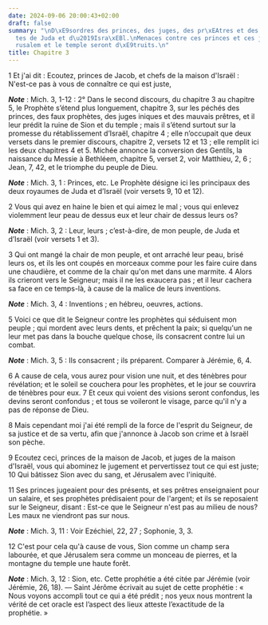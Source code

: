 ```yaml
---
date: 2024-09-06 20:00:43+02:00
draft: false
summary: "\nD\xE9sordres des princes, des juges, des pr\xEAtres et des faux proph\xE8\
  tes de Juda et d\u2019Isra\xEBl.\nMenaces contre ces princes et ces juges.\nJ\xE9\
  rusalem et le temple seront d\xE9truits.\n"
title: Chapitre 3
---
```





1 Et j'ai dit : Ecoutez, princes de Jacob, et chefs de la maison d'Israël : N'est-ce pas à vous de connaître ce qui est juste,

***Note*** :  Mich. 3, 1-12 : 2° Dans le second discours, du chapitre 3 au chapitre 5, le Prophète s’étend plus longuement, chapitre 3, sur les péchés des princes, des faux prophètes, des juges iniques et des mauvais prêtres, et il leur prédit la ruine de Sion et du temple ; mais il s’étend surtout sur la promesse du rétablissement d’Israël, chapitre 4 ; elle n’occupait que deux versets dans le premier discours, chapitre 2, versets 12 et 13 ; elle remplit ici les deux chapitres 4 et 5. Michée annonce la conversion des Gentils, la naissance du Messie à Bethléem, chapitre 5, verset 2, voir Matthieu, 2, 6 ; Jean, 7, 42, et le triomphe du peuple de Dieu.

***Note*** :  Mich. 3, 1 : Princes, etc. Le Prophète désigne ici les principaux des deux royaumes de Juda et d’Israël (voir versets 9, 10 et 12).

2 Vous qui avez en haine le bien et qui aimez le mal ; vous qui enlevez violemment leur peau de dessus eux et leur chair de dessus leurs os?

***Note*** :  Mich. 3, 2 : Leur, leurs ; c’est-à-dire, de mon peuple, de Juda et d’Israël (voir versets 1 et 3).


3 Qui ont mangé la chair de mon peuple, et ont arraché leur peau, brisé leurs os, et ils les ont coupés en morceaux comme pour les faire cuire dans une chaudière, et comme de la chair qu'on met dans une marmite. 4 Alors ils crieront vers le Seigneur; mais il ne les exaucera pas ; et il leur cachera sa face en ce temps-là, à cause de la malice de leurs inventions.

***Note*** :  Mich. 3, 4 : Inventions ; en hébreu, oeuvres, actions.


5 Voici ce que dit le Seigneur contre les prophètes qui séduisent mon peuple ; qui mordent avec leurs dents, et prêchent la paix; si quelqu'un ne leur met pas dans la bouche quelque chose, ils consacrent contre lui un combat.

***Note*** :  Mich. 3, 5 : Ils consacrent ; ils préparent. Comparer à Jérémie, 6, 4.


6 A cause de cela, vous aurez pour vision une nuit, et des ténèbres pour révélation; et le soleil se couchera pour les prophètes, et le jour se couvrira de ténèbres pour eux. 7 Et ceux qui voient des visions seront confondus, les devins seront confondus ; et tous se voileront le visage, parce qu'il n'y a pas de réponse de Dieu.


8 Mais cependant moi j'ai été rempli de la force de l'esprit du Seigneur, de sa justice et de sa vertu, afin que j'annonce à Jacob son crime et à Israël son pèche.


9 Ecoutez ceci, princes de la maison de Jacob, et juges de la maison d'Israël, vous qui abominez le jugement et pervertissez tout ce qui est juste; 10 Qui bâtissez Sion avec du sang, et Jérusalem avec l'iniquité.


11 Ses princes jugeaient pour des présents, et ses prêtres enseignaient pour un salaire, et ses prophètes prédisaient pour de l'argent; et ils se reposaient sur le Seigneur, disant : Est-ce que le Seigneur n'est pas au milieu de nous? Les maux ne viendront pas sur nous.

***Note*** :  Mich. 3, 11 : Voir Ezéchiel, 22, 27 ; Sophonie, 3, 3.


12 C'est pour cela qu'à cause de vous, Sion comme un champ sera labourée, et que Jérusalem sera comme un monceau de pierres, et la montagne du temple une haute forêt.

***Note*** :  Mich. 3, 12 : Sion, etc. Cette prophétie a été citée par Jérémie (voir Jérémie, 26, 18). ― Saint Jérôme écrivait au sujet de cette prophétie : « Nous voyons accompli tout ce qui a été prédit ; nos yeux nous montrent la vérité de cet oracle est l’aspect des lieux atteste l’exactitude de la prophétie. »

